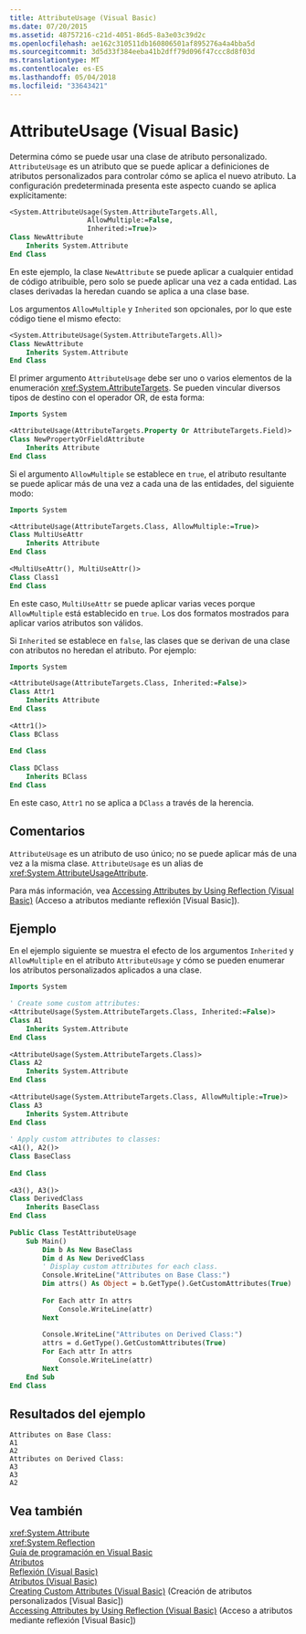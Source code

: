```yaml
---
title: AttributeUsage (Visual Basic)
ms.date: 07/20/2015
ms.assetid: 48757216-c21d-4051-86d5-8a3e03c39d2c
ms.openlocfilehash: ae162c310511db160806501af895276a4a4bba5d
ms.sourcegitcommit: 3d5d33f384eeba41b2dff79d096f47ccc8d8f03d
ms.translationtype: MT
ms.contentlocale: es-ES
ms.lasthandoff: 05/04/2018
ms.locfileid: "33643421"
---
```

# <a name="attributeusage-visual-basic"></a>AttributeUsage (Visual Basic)
Determina cómo se puede usar una clase de atributo personalizado. `AttributeUsage` es un atributo que se puede aplicar a definiciones de atributos personalizados para controlar cómo se aplica el nuevo atributo. La configuración predeterminada presenta este aspecto cuando se aplica explícitamente:  
  
```vb  
<System.AttributeUsage(System.AttributeTargets.All,   
                   AllowMultiple:=False,   
                   Inherited:=True)>   
Class NewAttribute  
    Inherits System.Attribute  
End Class  
```  
  
 En este ejemplo, la clase `NewAttribute` se puede aplicar a cualquier entidad de código atribuible, pero solo se puede aplicar una vez a cada entidad. Las clases derivadas la heredan cuando se aplica a una clase base.  
  
 Los argumentos `AllowMultiple` y `Inherited` son opcionales, por lo que este código tiene el mismo efecto:  
  
```vb  
<System.AttributeUsage(System.AttributeTargets.All)>   
Class NewAttribute  
    Inherits System.Attribute  
End Class  
```  
  
 El primer argumento `AttributeUsage` debe ser uno o varios elementos de la enumeración <xref:System.AttributeTargets>. Se pueden vincular diversos tipos de destino con el operador OR, de esta forma:  
  
```vb  
Imports System  
```  
  
```vb  
<AttributeUsage(AttributeTargets.Property Or AttributeTargets.Field)>   
Class NewPropertyOrFieldAttribute  
    Inherits Attribute  
End Class  
```  
  
 Si el argumento `AllowMultiple` se establece en `true`, el atributo resultante se puede aplicar más de una vez a cada una de las entidades, del siguiente modo:  
  
```vb  
Imports System  
```  
  
```vb  
<AttributeUsage(AttributeTargets.Class, AllowMultiple:=True)>   
Class MultiUseAttr  
    Inherits Attribute  
End Class  
  
<MultiUseAttr(), MultiUseAttr()>   
Class Class1  
End Class  
```  
  
 En este caso, `MultiUseAttr` se puede aplicar varias veces porque `AllowMultiple` está establecido en `true`. Los dos formatos mostrados para aplicar varios atributos son válidos.  
  
 Si `Inherited` se establece en `false`, las clases que se derivan de una clase con atributos no heredan el atributo. Por ejemplo:  
  
```vb  
Imports System  
```  
  
```vb  
<AttributeUsage(AttributeTargets.Class, Inherited:=False)>   
Class Attr1  
    Inherits Attribute  
End Class  
  
<Attr1()>   
Class BClass  
  
End Class    
  
Class DClass  
    Inherits BClass  
End Class  
```  
  
 En este caso, `Attr1` no se aplica a `DClass` a través de la herencia.  
  
## <a name="remarks"></a>Comentarios  
 `AttributeUsage` es un atributo de uso único; no se puede aplicar más de una vez a la misma clase. `AttributeUsage` es un alias de <xref:System.AttributeUsageAttribute>.  
  
 Para más información, vea [Accessing Attributes by Using Reflection (Visual Basic)](../../../../visual-basic/programming-guide/concepts/attributes/accessing-attributes-by-using-reflection.md) (Acceso a atributos mediante reflexión [Visual Basic]).  
  
## <a name="example"></a>Ejemplo  
 En el ejemplo siguiente se muestra el efecto de los argumentos `Inherited` y `AllowMultiple` en el atributo `AttributeUsage` y cómo se pueden enumerar los atributos personalizados aplicados a una clase.  
  
```vb  
Imports System  
```  
  
```vb  
' Create some custom attributes:  
<AttributeUsage(System.AttributeTargets.Class, Inherited:=False)>   
Class A1  
    Inherits System.Attribute  
End Class  
  
<AttributeUsage(System.AttributeTargets.Class)>   
Class A2  
    Inherits System.Attribute  
End Class      
  
<AttributeUsage(System.AttributeTargets.Class, AllowMultiple:=True)>   
Class A3  
    Inherits System.Attribute  
End Class  
  
' Apply custom attributes to classes:  
<A1(), A2()>   
Class BaseClass  
  
End Class  
  
<A3(), A3()>   
Class DerivedClass  
    Inherits BaseClass  
End Class  
  
Public Class TestAttributeUsage  
    Sub Main()  
        Dim b As New BaseClass  
        Dim d As New DerivedClass  
        ' Display custom attributes for each class.  
        Console.WriteLine("Attributes on Base Class:")  
        Dim attrs() As Object = b.GetType().GetCustomAttributes(True)  
  
        For Each attr In attrs  
            Console.WriteLine(attr)  
        Next  
  
        Console.WriteLine("Attributes on Derived Class:")  
        attrs = d.GetType().GetCustomAttributes(True)  
        For Each attr In attrs  
            Console.WriteLine(attr)  
        Next              
    End Sub  
End Class  
```  
  
## <a name="sample-output"></a>Resultados del ejemplo  
  
```  
Attributes on Base Class:  
A1  
A2  
Attributes on Derived Class:  
A3  
A3  
A2  
```  
  
## <a name="see-also"></a>Vea también  
 <xref:System.Attribute>  
 <xref:System.Reflection>  
 [Guía de programación en Visual Basic](../../../../visual-basic/programming-guide/index.md)  
 [Atributos](../../../../standard/attributes/index.md)  
 [Reflexión (Visual Basic)](../../../../visual-basic/programming-guide/concepts/reflection.md)  
 [Atributos (Visual Basic)](../../../../visual-basic/language-reference/attributes.md)  
 [Creating Custom Attributes (Visual Basic)](../../../../visual-basic/programming-guide/concepts/attributes/creating-custom-attributes.md) (Creación de atributos personalizados [Visual Basic])  
 [Accessing Attributes by Using Reflection (Visual Basic)](../../../../visual-basic/programming-guide/concepts/attributes/accessing-attributes-by-using-reflection.md) (Acceso a atributos mediante reflexión [Visual Basic])
